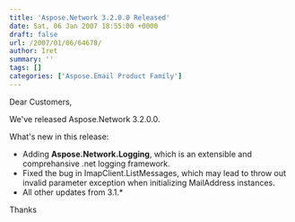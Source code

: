 ```yaml
---
title: 'Aspose.Network 3.2.0.0 Released'
date: Sat, 06 Jan 2007 18:55:00 +0000
draft: false
url: /2007/01/06/64678/
author: Iret
summary: ''
tags: []
categories: ['Aspose.Email Product Family']
---
```


Dear Customers,

We've released Aspose.Network 3.2.0.0.

What's new in this release:

*   Adding **Aspose.Network.Logging**, which is an extensible and comprehansive .net logging framework.
*   Fixed the bug in ImapClient.ListMessages, which may lead to throw out invalid parameter exception when initializing MailAddress instances.
*   All other updates from 3.1.\*

Thanks








